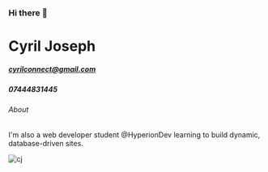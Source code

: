 ### Hi there 👋
# Cyril Joseph
##### cyrilconnect@gmail.com
##### 07444831445
###### About 
I'm also a web developer student @HyperionDev learning to build dynamic, database-driven sites.
<!--
**cyril-joseph/cyril-joseph** is a ✨ _special_ ✨ repository because its `README.md` (this file) appears on your GitHub profile.

Here are some ideas to get you started:

- 🔭 I’m currently working on ...
- 🌱 I’m currently learning ...
- 👯 I’m looking to collaborate on ...
- 🤔 I’m looking for help with ...
- 💬 Ask me about ...
- 📫 How to reach me: ...
- 😄 Pronouns: ...
- ⚡ Fun fact: ...
-->
![cj](https://user-images.githubusercontent.com/124166268/216445764-807b3f91-9fc8-4500-bf63-7dff1b2a76be.jpg)
